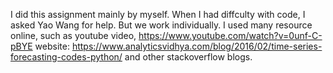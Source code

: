 I did this assignment mainly by myself.
When I had diffculty with code, I asked Yao Wang for help. But we work individually. 
I used many resource online, such as youtube video, 
https://www.youtube.com/watch?v=0unf-C-pBYE
website:
https://www.analyticsvidhya.com/blog/2016/02/time-series-forecasting-codes-python/
and other stackoverflow blogs.
